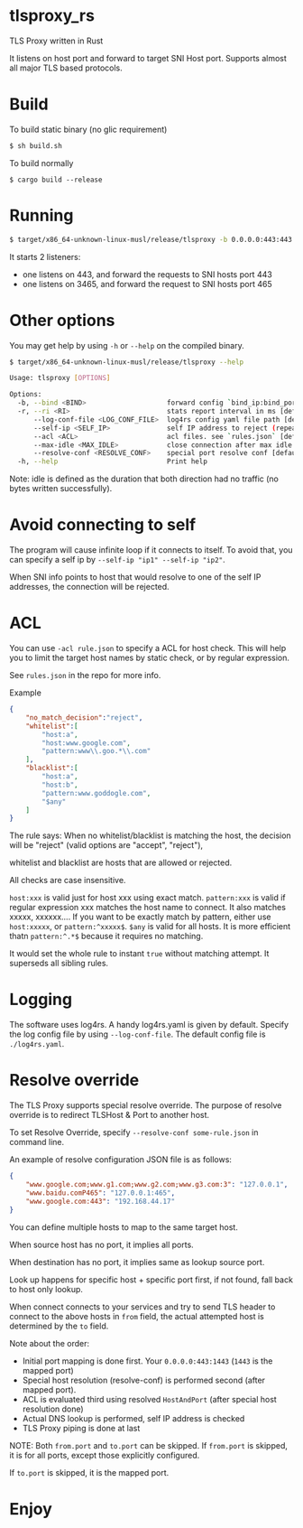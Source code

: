 # tlsproxy_rs
TLS Proxy written in Rust

It listens on host port and forward to target SNI Host port. Supports almost all major TLS based protocols.


# Build

To build static binary (no glic requirement)
```bash
$ sh build.sh
```

To build normally
```
$ cargo build --release
```

# Running
```bash
$ target/x86_64-unknown-linux-musl/release/tlsproxy -b 0.0.0.0:443:443 -b 0.0.0.0:3465:465
```

It starts 2 listeners:

* one listens on 443, and forward the requests to SNI hosts port 443
* one listens on 3465, and forward the request to SNI hosts port 465

# Other options
You may get help by using `-h` or `--help` on the compiled binary.

```bash
$ target/x86_64-unknown-linux-musl/release/tlsproxy --help

Usage: tlsproxy [OPTIONS]

Options:
  -b, --bind <BIND>                    forward config `bind_ip:bind_port:forward_port` format (repeat for multiple)
  -r, --ri <RI>                        stats report interval in ms [default: 30000]
      --log-conf-file <LOG_CONF_FILE>  log4rs config yaml file path [default: log4rs.yaml]
      --self-ip <SELF_IP>              self IP address to reject (repeat for multiple)
      --acl <ACL>                      acl files. see `rules.json` [default: ]
      --max-idle <MAX_IDLE>            close connection after max idle in seconds [default: 300]
      --resolve-conf <RESOLVE_CONF>    special port resolve conf [default: ]
  -h, --help                           Print help

```

Note: idle is defined as the duration that both direction had no traffic (no bytes written successfully).

# Avoid connecting to self
The program will cause infinite loop if it connects to itself. To avoid that, you can specify a self ip by
`--self-ip "ip1" --self-ip "ip2"`. 

When SNI info points to host that would resolve to one of the self IP addresses, the connection will be rejected.

# ACL
You can use `-acl rule.json` to specify a ACL for host check. 
This will help you to limit the target host names by static check, or by regular expression.

See `rules.json` in the repo for more info.

Example

```json
{
    "no_match_decision":"reject",
    "whitelist":[
        "host:a",
        "host:www.google.com",
        "pattern:www\\.goo.*\\.com"
    ],
    "blacklist":[
        "host:a",
        "host:b",
        "pattern:www.goddogle.com",
        "$any"
    ]
}
```

The rule says: When no whitelist/blacklist is matching the host, the decision will be "reject" (valid options are "accept", "reject"),

whitelist and blacklist are hosts that are allowed or rejected. 

All checks are case insensitive.

`host:xxx` is valid just for host xxx using exact match.
`pattern:xxx` is valid if regular expression xxx matches the host name to connect. It also matches xxxxx, xxxxxx....
If you want to be exactly match by pattern, either use `host:xxxxx`, or `pattern:^xxxxx$`.
`$any` is valid for all hosts. It is more efficient thatn `pattern:^.*$` because it requires no matching.

It would set the whole rule to instant `true` without matching attempt. It superseds all sibling rules.

# Logging
The software uses log4rs. A handy log4rs.yaml is given by default. Specify the log config file by using
`--log-conf-file`. The default config file is `./log4rs.yaml`.

# Resolve override
The TLS Proxy supports special resolve override. The purpose of resolve override is to redirect TLSHost & Port to another host.

To set Resolve Override, specify `--resolve-conf some-rule.json` in command line.

An example of resolve configuration JSON file is as follows:

```json
{
    "www.google.com;www.g1.com;www.g2.com;www.g3.com:3": "127.0.0.1",
    "www.baidu.comP465": "127.0.0.1:465",
    "www.google.com:443": "192.168.44.17"
}
```

You can define multiple hosts to map to the same target host.

When source host has no port, it implies all ports.

When destination has no port, it implies same as lookup source port.

Look up happens for specific host + specific port first, if not found, fall back to host only lookup.

When connect connects to your services and try to send TLS header to connect to the above hosts in `from` field, the actual attempted host is determined by the `to` field.

Note about the order: 

* Initial port mapping is done first. Your `0.0.0.0:443:1443` (`1443` is the mapped port)
* Special host resolution (resolve-conf) is performed second (after mapped port).
* ACL is evaluated third using resolved `HostAndPort` (after special host resolution done)
* Actual DNS lookup is performed, self IP address is checked
* TLS Proxy piping is done at last

NOTE: Both `from.port` and `to.port` can be skipped. If `from.port` is skipped, it is for all ports, except those explicitly configured.

If `to.port` is skipped, it is the mapped port. 

# Enjoy

